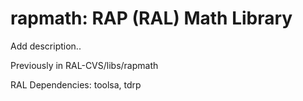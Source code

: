 # rapmath: RAP (RAL) Math Library

Add description..

Previously in RAL-CVS/libs/rapmath

RAL Dependencies: toolsa, tdrp
